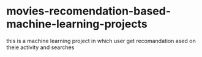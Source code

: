 # movies-recomendation-based-machine-learning-projects
this is a machine learning project in which user get recomandation ased on theie activity and searches 
